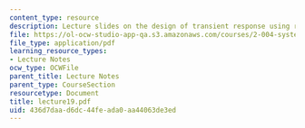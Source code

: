 ```yaml
---
content_type: resource
description: Lecture slides on the design of transient response using root locus.
file: https://ol-ocw-studio-app-qa.s3.amazonaws.com/courses/2-004-systems-modeling-and-control-ii-fall-2007/436d7daad6dc44feada0aa44063de3ed_lecture19.pdf
file_type: application/pdf
learning_resource_types:
- Lecture Notes
ocw_type: OCWFile
parent_title: Lecture Notes
parent_type: CourseSection
resourcetype: Document
title: lecture19.pdf
uid: 436d7daa-d6dc-44fe-ada0-aa44063de3ed
---
```

